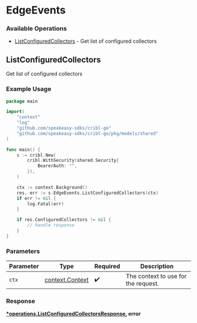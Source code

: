 # EdgeEvents

### Available Operations

* [ListConfiguredCollectors](#listconfiguredcollectors) - Get list of configured collectors

## ListConfiguredCollectors

Get list of configured collectors

### Example Usage

```go
package main

import(
	"context"
	"log"
	"github.com/speakeasy-sdks/cribl-go"
	"github.com/speakeasy-sdks/cribl-go/pkg/models/shared"
)

func main() {
    s := cribl.New(
        cribl.WithSecurity(shared.Security{
            BearerAuth: "",
        }),
    )

    ctx := context.Background()
    res, err := s.EdgeEvents.ListConfiguredCollectors(ctx)
    if err != nil {
        log.Fatal(err)
    }

    if res.ConfiguredCollectors != nil {
        // handle response
    }
}
```

### Parameters

| Parameter                                             | Type                                                  | Required                                              | Description                                           |
| ----------------------------------------------------- | ----------------------------------------------------- | ----------------------------------------------------- | ----------------------------------------------------- |
| `ctx`                                                 | [context.Context](https://pkg.go.dev/context#Context) | :heavy_check_mark:                                    | The context to use for the request.                   |


### Response

**[*operations.ListConfiguredCollectorsResponse](../../models/operations/listconfiguredcollectorsresponse.md), error**

